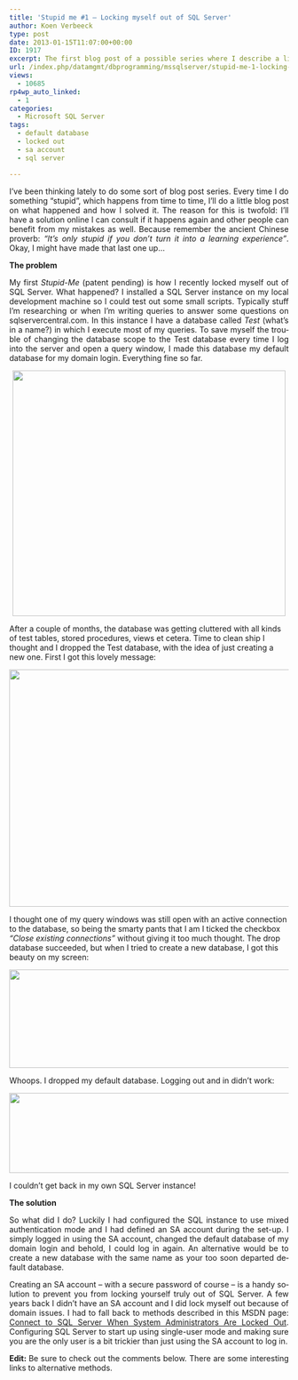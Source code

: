 ```yaml
---
title: 'Stupid me #1 – Locking myself out of SQL Server'
author: Koen Verbeeck
type: post
date: 2013-01-15T11:07:00+00:00
ID: 1917
excerpt: The first blog post of a possible series where I describe a little problem I encountered and how I solved it.
url: /index.php/datamgmt/dbprogramming/mssqlserver/stupid-me-1-locking-myself/
views:
  - 10685
rp4wp_auto_linked:
  - 1
categories:
  - Microsoft SQL Server
tags:
  - default database
  - locked out
  - sa account
  - sql server

---
```

<p class="MsoNormal" style="text-align: justify; text-justify: inter-ideograph;">
  <span lang="EN-US">I’ve been thinking lately to do some sort of blog post series. Every time I do something “stupid”, which happens from time to time, I’ll do a little blog post on what happened and how I solved it. The reason for this is twofold: I’ll have a solution online I can consult if it happens again and other people can benefit from my mistakes as well. Because remember the ancient Chinese proverb: <em>“It’s only stupid if you don’t turn it into a learning experience”</em>. Okay, I might have made that last one up…</span>
</p>

<p class="MsoNormal" style="text-align: justify; text-justify: inter-ideograph;">
  <strong><span lang="EN-US">The problem</span></strong>
</p>

<p class="MsoNormal" style="text-align: justify; text-justify: inter-ideograph;">
  <span lang="EN-US">My first <em>Stupid-Me</em> (patent pending) is how I recently locked myself out of SQL Server. What happened? I installed a SQL Server instance on my local development machine so I could test out some small scripts. Typically stuff I’m researching or when I’m writing queries to answer some questions on sqlservercentral.com. In this instance I have a database called <em>Test</em> (what’s in a name?) in which I execute most of my queries. To save myself the trouble of changing the database scope to the Test database every time I log into the server and open a query window, I made this database my default database for my domain login. Everything fine so far.</span>
</p>

<p class="MsoNormal" style="text-align: center;">
  <a href="/media/users/koenverbeeck/StupidMe1/login.png?mtime=1358236062"><img src="/wp-content/uploads/users/koenverbeeck/StupidMe1/login.png?mtime=1358236062" alt="" width="492" height="442" /></a>
</p>

<span style="text-align: justify;">After a couple of months, the database was getting cluttered with all kinds of test tables, stored procedures, views et cetera. Time to clean ship I thought and I dropped the Test database, with the idea of just creating a new one. First I got this lovely message:</span>

<p class="MsoNormal" style="text-align: justify; text-justify: inter-ideograph;">
  <span lang="EN-US"> </span>
</p>

<div class="image_block">
  <a href="/media/users/koenverbeeck/StupidMe1/error_inuse.png?mtime=1358236018"><img src="/wp-content/uploads/users/koenverbeeck/StupidMe1/error_inuse.png?mtime=1358236018" alt="" width="560" height="427" /></a>
</div>

<span style="text-align: justify;">I thought one of my query windows was still open with an active connection to the database, so being the smarty pants that I am I ticked the checkbox </span>_“Close existing connections”_ <span style="text-align: justify;">without giving it too much thought. The drop database succeeded, but when I tried to create a new database, I got this beauty on my screen:</span>

<p class="MsoNormal" style="text-align: justify; text-justify: inter-ideograph;">
  <span lang="EN-US"> </span>
</p>

<div class="image_block">
  <a href="/media/users/koenverbeeck/StupidMe1/error1.png?mtime=1358235987"><img src="/wp-content/uploads/users/koenverbeeck/StupidMe1/error1.png?mtime=1358235987" alt="" width="536" height="177" /></a>
</div>

<span style="text-align: justify;">Whoops. I dropped my default database. Logging out and in didn’t work:</span>

<p class="MsoNormal" style="text-align: justify; text-justify: inter-ideograph;">
  <span lang="EN-US"> </span>
</p>

<div class="image_block">
  <div class="image_block">
    <a href="/media/users/koenverbeeck/StupidMe1/error2.png?mtime=1358235996"><img src="/wp-content/uploads/users/koenverbeeck/StupidMe1/error2.png?mtime=1358235996" alt="" width="536" height="144" /></a>
  </div>
</div>

<p style="text-align: justify;">
  I couldn’t get back in my own SQL Server instance!
</p>

<p class="MsoNormal" style="text-align: justify;">
  <strong><span lang="EN-US">The solution</span></strong>
</p>

<p class="MsoNormal" style="text-align: justify;">
  <span lang="EN-US">So what did I do? Luckily I had configured the SQL instance to use mixed authentication mode and I had defined an SA account during the set-up. I simply logged in using the SA account, changed the default database of my domain login and behold, I could log in again. An alternative would be to create a new database with the same name as your too soon departed default database.</span>
</p>

<p class="MsoNormal" style="text-align: justify;">
  <span lang="EN-US">Creating an SA account – with a secure password of course – is a handy solution to prevent you from locking yourself truly out of SQL Server. A few years back I didn’t have an SA account and I did lock myself out because of domain issues. I had to fall back to methods described in this MSDN page: </span><a href="http://msdn.microsoft.com/en-us/library/dd207004.aspx"><span lang="EN-US">Connect to SQL Server When System Administrators Are Locked Out</span></a><span lang="EN-US">. Configuring SQL Server to start up using single-user mode and making sure you are the only user is a bit trickier than just using the SA account to log in.</span>
</p>

<p class="MsoNormal" style="text-align: justify;">
  <span lang="EN-US"><strong>Edit: </strong>Be sure to check out the comments below. There are some interesting links to alternative methods.</span>
</p>